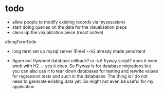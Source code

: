 # todo


* allow people to modify existing records via mysesssions
* start doing queries on the data for the visualization piece
* clean up the visualization piece (react native)


#longTermTodo

* long term set up mysql server (Free) --h2 already made persistent

* figure out flywheel database rollback? or is it flyway script? does it even work with H2 -- yes it does. So Flyway is for database migrations but you can also use it to tear down databases for testing and rewrite values for regression tests and such in the databases. The thing is I do not need to generate existing data yet. So might not even be useful for my application

